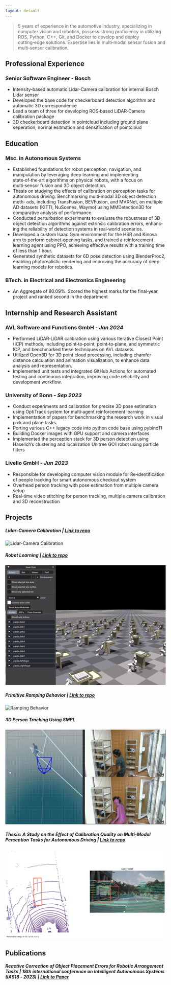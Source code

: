 ```yaml
---
layout: default
---
```


> 5 years of experience in the automotive industry, specializing in computer vision and robotics, possess strong proficiency in utilizing ROS, Python,
C++, Git, and Docker to develop and deploy cutting‑edge solutions. Expertise lies in multi‑modal sensor fusion and multi‑sensor calibration.

## Professional Experience

### Senior Software Engineer - Bosch

- Intensity‑based automatic Lidar‑Camera calibration for internal Bosch Lidar sensor
- Developed the base code for checkerboard detection algorithm and automatic 3D correspondence
- Lead a team of three for developing ROS‑based LiDAR‑Camera calibration package
- 3D checkerboard detection in pointcloud including ground plane seperation, normal esitmation and densification of pointcloud

## Education

### Msc. in Autonomous Systems
- Established foundations for robot perception, navigation, and manipulation by leveraging deep learning and implementing state‑of‑the‑art
algorithms on physical robots, with a focus on multi‑sensor fusion and 3D object detection.
- Thesis on studying the effects of calibration on perception tasks for autonomous driving. Benchmarking multi‑modal 3D object detection meth‑
ods, including TransFusion, BEVFusion, and MVXNet, on multiple AD datasets (KITTI, NuScenes, Waymo) using MMDetection3D for comparative
analysis of performance.
- Conducted perturbation experiments to evaluate the robustness of 3D object detection algorithms against extrinsic calibration errors, enhanc‑
ing the reliability of detection systems in real‑world scenarios.
- Developed a custom Isaac Gym environment for the HSR and Kinova arm to perform cabinet‑opening tasks, and trained a reinforcement learning
agent using PPO, achieving effective results with a training time of less than 1 hour.
- Generated synthetic datasets for 6D pose detection using BlenderProc2, enabling photorealistic rendering and improving the accuracy of deep
learning models for robotics.

### BTech. in Electrical and Electronics Engineering

- An Aggregate of 80.09%. Scored the highest marks for the final‑year project and ranked second in the department

## Internship and Research Assistant

### AVL Software and Functions GmbH - _Jan 2024_

- Performed LiDAR‑LiDAR calibration using various Iterative Closest Point (ICP) methods, including point‑to‑point, point‑to‑plane, and symmetric
ICP, and benchmarked these techniques on AVL datasets.
- Utilized Open3D for 3D point cloud processing, including chamfer distance calculation and animation visualization, to enhance data analysis
and representation.
- Implemented unit tests and integrated GitHub Actions for automated testing and continuous integration, improving code
reliability and development workflow.

### University of Bonn - _Sep 2023_

- Conduct experiments and calibration for precise 3D pose estimation using OptiTrack system for multi‑agent reinforcement learning
- Implementation of papers for benchmarking the research work in visual pick and place tasks
- Porting various C++ legacy code into python code base using pybind11
- Building Docker images with GPU support and camera interfaces
- Implemented the perception stack for 3D person detection using Haselich’s clustering and localization Unitree GO1 robot using particle filters

### Livello GmbH - _Jun 2023_

- Responsible for developing computer vision module for Re‑identification of people tracking for smart autonomous checkout system
- Overhead person tracking with pose estimation from multiple camera setup
- Real‑time video stitching for person tracking, multiple camera calibration and 3D reconstruction

## Projects

##### Lidar-Camera Calibration | [Link to repo](https://github.com/Barath19/CaLiB)

![Lidar-Camera Calibration](./assets/img/projection.gif)

##### Robot Learning | [Link to repo](https://github.com/Barath19/robotlearning-2024)

![Issac Gym](./assets/img/rl.gif)

##### Primitive Ramping Behavior | [Link to repo](https://github.com/HBRS-SDP/ss22-motion-primitive-freddy?tab=readme-ov-file)

![Ramping Behavior](./assets/img/ramp.gif)

##### 3D Person Tracking Using SMPL 

![3D Person Tracking](./assets/img/3dstore.gif)

##### Thesis: A Study on the Effect of Calibration Quality on Multi-Modal Perception Tasks for Autonomous Driving | [Link to repo](https://github.com/Barath19/ECPT)

![Thesis](./assets/img/0_2z.png)


## Publications

##### Reactive Correction of Object Placement Errors for Robotic Arrangement Tasks | _18th international conference on Intelligent Autonomous Systems (IAS18 ‑ 2023)_ | [Link to Paper](https://arxiv.org/abs/2302.07795)
